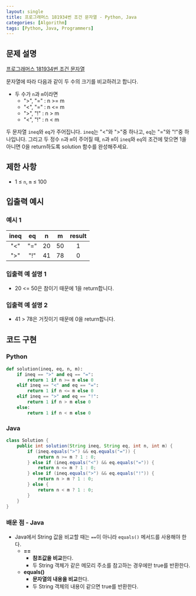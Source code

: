 ```yaml
---
layout: single
title: 프로그래머스 181934번 조건 문자열 - Python, Java
categories: [Algorithm]
tags: [Python, Java, Programmers]
---
```


## 문제 설명
[프로그래머스 181934번 조건 문자열](https://school.programmers.co.kr/learn/courses/30/lessons/181934)

문자열에 따라 다음과 같이 두 수의 크기를 비교하려고 합니다.

* 두 수가 `n`과 `m`이라면
  * ">", "=" : n >= m
  * "<", "=" : n <= m
  * ">", "!" : n > m
  * "<", "!" : n < m

두 문자열 `ineq`와 `eq`가 주어집니다. `ineq`는 "<"와 ">"중 하나고, `eq`는 "="와 "!"중 하나입니다. 그리고 두 정수 `n`과 `m`이 주어질 때, `n`과 `m`이 `ineq`와 `eq`의 조건에 맞으면 1을 아니면 0을 return하도록 solution 함수를 완성해주세요.

## 제한 사항
- 1 ≤ `n`, `m` ≤ 100

## 입출력 예시

### 예시 1

| ineq  | eq  | n  | m | result |
|:--:|:--:|:--:|:-:|:------:|
| "<"  | "="  | 20  | 50 |   1    |
| ">" | "!" | 41 | 78 |   0    |

### 입출력 예 설명 1

* 20 <= 50은 참이기 때문에 1을 return합니다.

### 입출력 예 설명 2

* 41 > 78은 거짓이기 때문에 0을 return합니다.

## 코드 구현

### Python

```python
def solution(ineq, eq, n, m):
    if ineq == ">" and eq == "=":
        return 1 if n >= m else 0
    elif ineq == "<" and eq == "=":
        return 1 if n <= m else 0
    elif ineq == ">" and eq == "!":
        return 1 if n > m else 0
    else:
        return 1 if n < m else 0
```

### Java

```java
class Solution {
    public int solution(String ineq, String eq, int n, int m) {
        if (ineq.equals(">") && eq.equals("=")) {
            return n >= m ? 1 : 0;
        } else if (ineq.equals("<") && eq.equals("=")) {
            return n <= m ? 1 : 0;
        } else if (ineq.equals(">") && eq.equals("!")) {
            return n > m ? 1 : 0;
        } else {
            return n < m ? 1 : 0;
        }
    }
}
```

### 배운 점 - Java

* Java에서 String 값을 비교할 때는 `==`이 아니라 `equals()` 메서드를 사용해야 한다.
  * **==**
    * **참조값을 비교**한다.
    * 두 String 객체가 같은 메모리 주소를 참고하는 경우에만 true를 반환한다.
  * **equals()**
    * **문자열의 내용을 비교**한다.
    * 두 String 객체의 내용이 같으면 true를 반환한다.